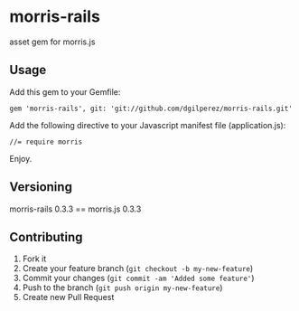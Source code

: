 morris-rails
============

asset gem for morris.js

## Usage

Add this gem to your Gemfile:

    gem 'morris-rails', git: 'git://github.com/dgilperez/morris-rails.git'

Add the following directive to your Javascript manifest file (application.js):

    //= require morris

Enjoy.

## Versioning

morris-rails 0.3.3 == morris.js 0.3.3


## Contributing

1. Fork it
2. Create your feature branch (`git checkout -b my-new-feature`)
3. Commit your changes (`git commit -am 'Added some feature'`)
4. Push to the branch (`git push origin my-new-feature`)
5. Create new Pull Request

